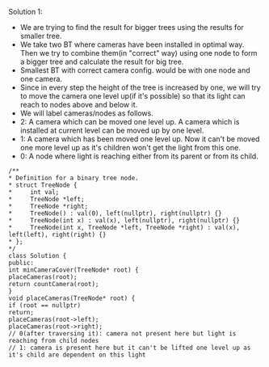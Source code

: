 Solution 1:
​
- We are trying to find the result for bigger trees using the results for smaller tree.
- We take two BT where cameras have been installed in optimal way. Then we try to combine them(in "correct" way) using one node to form a bigger tree and calculate the result for big tree.
- Smallest BT with correct camera config. would be with one node and one camera.
- Since in every step the height of the tree is increased by one, we will try to move the camera one level up(if it's possible) so that its light can reach to nodes above and below it.
- We will label cameras/nodes as follows.
- 2: A camera which can be moved one level up. A camera which is installed at current level can be moved up by one level.
- 1: A camera which has been moved one level up. Now it can't be moved one more level up as it's children won't get the light from this one.
- 0: A node where light is reaching either from its parent or from its child.
​
​
```
/**
* Definition for a binary tree node.
* struct TreeNode {
*     int val;
*     TreeNode *left;
*     TreeNode *right;
*     TreeNode() : val(0), left(nullptr), right(nullptr) {}
*     TreeNode(int x) : val(x), left(nullptr), right(nullptr) {}
*     TreeNode(int x, TreeNode *left, TreeNode *right) : val(x), left(left), right(right) {}
* };
*/
class Solution {
public:
int minCameraCover(TreeNode* root) {
placeCameras(root);
return countCamera(root);
}
void placeCameras(TreeNode* root) {
if (root == nullptr)
return;
placeCameras(root->left);
placeCameras(root->right);
// 0(after traversing it): camera not present here but light is reaching from child nodes
// 1: camera is present here but it can't be lifted one level up as it's child are dependent on this light